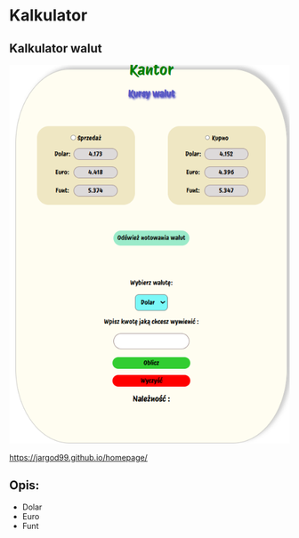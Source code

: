 # Kalkulator
## Kalkulator walut
![Kantoor](images/Kantor.png)

https://jargod99.github.io/homepage/

## Opis:
- Dolar
- Euro
- Funt
